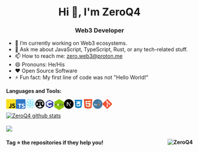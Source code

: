 <h1 align="center">Hi 👋, I'm ZeroQ4</h1>
<h3 align="center">Web3 Developer</h3>



- 🔭 I’m currently working on Web3 ecosystems.
- 💬 Ask me about JavaScript, TypeScript, Rust, or any tech-related stuff.
- 📫 How to reach me: zero.web3@proton.me
- 😄 Pronouns: He/His
- ❤️ Open Source Software
- ⚡ Fun fact: My first line of code was not "Hello World!"


**Languages and Tools:**  

<img align="left" alt="JavaScript" width="26px" src="https://raw.githubusercontent.com/ZeroQ4/ZeroQ4/main/img/Javascript.png" style="max-width:100%;">
<img align="left" alt="Typescript" width="26px" src="https://raw.githubusercontent.com/ZeroQ4/ZeroQ4/060bb66f4eb8ab27e47fcc0858f432962b758966/img/Typescript.svg" style="max-width:100%;">
<img align="left" alt="react" width="26px" src="https://raw.githubusercontent.com/ZeroQ4/ZeroQ4/main/img/react.svg" style="max-width:100%;">
<img align="left" alt="Rust" width="26px" src="https://raw.githubusercontent.com/ZeroQ4/ZeroQ4/main/img/Rust.png" style="max-width:100%;">
<img align="left" alt="c-programming" width="26px" src="https://raw.githubusercontent.com/ZeroQ4/ZeroQ4/main/img/c-programming.png" style="max-width:100%;">
<img align="left" alt="nodejs" width="26px" src="https://raw.githubusercontent.com/ZeroQ4/ZeroQ4/main/img/nodejs.png" style="max-width:100%;">
<img align="left" alt="next-js" width="26px" src="https://raw.githubusercontent.com/ZeroQ4/ZeroQ4/main/img/next-js.png" style="max-width:100%;">
<img align="left" alt="css" width="26px" src="https://raw.githubusercontent.com/ZeroQ4/ZeroQ4/main/img/css.png" style="max-width:100%;">
<img align="left" alt="HTML5" width="26px" src="https://raw.githubusercontent.com/ZeroQ4/ZeroQ4/main/img/HTML5.png" style="max-width:100%;">
<img align="left" alt="mysql" width="26px" src="https://raw.githubusercontent.com/ZeroQ4/ZeroQ4/main/img/mysql.png" style="max-width:100%;">
<img align="left" alt="Git" width="26px" src="https://raw.githubusercontent.com/ZeroQ4/ZeroQ4/main/img/Git.png" style="max-width:100%;">




<br/>
<br/>

<a href="https://github.com/ZeroQ4">
 <img align="center" src="https://github-readme-stats.vercel.app/api?username=ZeroQ4&show_icons=true&theme=dark" alt="ZeroQ4 github stats"/>
</a>

<br/>
<br/>

<a href="https://github.com/ZeroQ4">
  <img align="center" src="https://github-readme-stats.anuraghazra1.vercel.app/api/top-langs/?username=ZeroQ4&layout=compact&theme=dark" style="max-width:100%;" />
</a>

<br/>

#### Tag ⭐️ the repositories if they help you! <img  align="right" src="https://komarev.com/ghpvc/?username=ZeroQ4&label=Views&color=blue&style=plastic" alt="ZeroQ4" />
